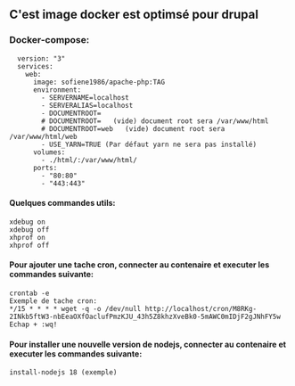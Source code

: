 ## C'est image docker est optimsé pour drupal

### Docker-compose:

      version: "3"
      services:
        web:
          image: sofiene1986/apache-php:TAG
          environment:
            - SERVERNAME=localhost
            - SERVERALIAS=localhost
            - DOCUMENTROOT=
            # DOCUMENTROOT=   (vide) document root sera /var/www/html
            # DOCUMENTROOT=web   (vide) document root sera /var/www/html/web
            - USE_YARN=TRUE (Par défaut yarn ne sera pas installé)
          volumes:
            - ./html/:/var/www/html/
          ports:
            - "80:80"
            - "443:443"
#### Quelques commandes utils:
    xdebug on
    xdebug off
    xhprof on 
    xhprof off

#### Pour ajouter une tache cron, connecter au contenaire et executer les commandes suivante:
    crontab -e
    Exemple de tache cron:  
    */15 * * * * wget -q -o /dev/null http://localhost/cron/M8RKg-2INkb5ftW3-nbEeaOXfOaclufPmzKJU_43h5Z8khzXveBk0-5mAWC0mIDjF2gJNhFY5w
    Echap + :wq!      
#### Pour installer une nouvelle version de nodejs, connecter au contenaire et executer les commandes suivante:
    install-nodejs 18 (exemple)